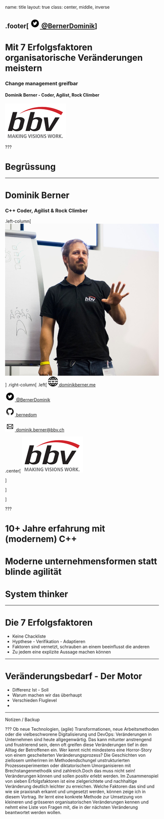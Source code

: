 name: title
layout: true
class: center, middle, inverse

.footer[ [![twitter](twitter_icon.png) @BernerDominik](https://twitter.com/BernerDominik)]
---

Mit 7 Erfolgsfaktoren organisatorische Veränderungen meistern
===

### Change management greifbar

#### Dominik Berner - Coder, Agilist, Rock Climber

![](logo_bbv_thumb.png)

???

# Begrüssung


---

# Dominik Berner

### C++ Coder, Agilist & Rock Climber
.left-column[
 ![Me](profile_picture_presenting.jpg)
]
.right-column[
.left[
[![web](web_icon.png) dominikberner.me](http://dominikberner.me)

[![twitter](twitter_icon.png) @BernerDominik](https://twitter.com/BernerDominik)

[![github](github_icon.png) bernedom](https://github.com/bernedom)

[![mail](mail_icon.png) dominik.berner@bbv.ch](mailto:dominik.berner@bbv.ch)


.center[
![](logo_bbv_thumb.png)

]

]

]
 

???

# 10+ Jahre erfahrung mit (modernem) C++
# Moderne unternehmensformen statt blinde agilität
# System thinker

---

# Die 7 Erfolgsfaktoren

* Keine Chackliste
* Hypthese - Verifikation - Adaptieren
* Faktoren sind vernetzt, schrauben an einem beeinflusst die anderen
* Zu jedem eine explizite Aussage machen können


--- 

# Veränderungsbedarf - Der Motor

* Differenz Ist - Soll
* Warum machen wir das überhaupt
* Verschieden Fluglevel
* 

---

Notizen / Backup

???
Ob neue Technologien, (agile) Transformationen, neue Arbeitsmethoden oder die vielbeschworene Digitalisierung und DevOps: Veränderungen in Unternehmen sind heute allgegenwärtig. Das kann mitunter anstrengend und frustrierend sein, denn oft greifen diese Veränderungen tief in den Alltag der Betroffenen ein. Wer kennt nicht mindestens eine Horror-Story von einem gescheiterten Veränderungsprozess? Die Geschichten von ziellosem umherirren im Methodendschungel unstrukturierten Prozessexperimenten oder diktatorischem Umorganisieren mit Brechstangenmethodik sind zahlreich.Doch das muss nicht sein! Veränderungen können und sollen positiv erlebt werden. Im Zusammenspiel von sieben Erfolgsfaktoren ist eine zielgerichtete und nachhaltige Veränderung deutlich leichter zu erreichen. Welche Faktoren das sind und wie sie praxisnah erkannt und umgesetzt werden, können zeige ich in diesem Vortrag. Ihr lernt eine konkrete Methode zur Umsetzung von kleineren und grösseren organisatorischen Veränderungen kennen und nehmt eine Liste von Fragen mit, die in der nächsten Veränderung beantwortet werden wollen.